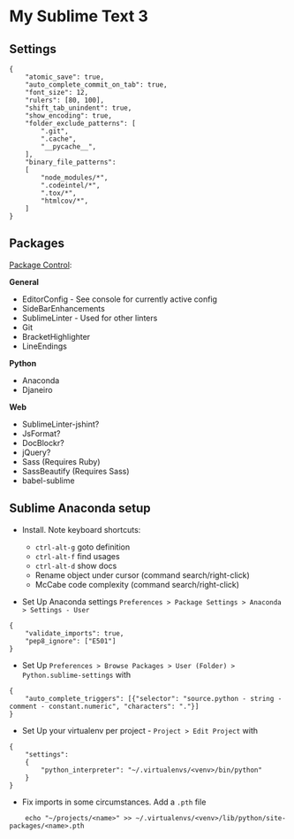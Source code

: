 # My Sublime Text 3

## Settings

```
{
    "atomic_save": true,
    "auto_complete_commit_on_tab": true,
    "font_size": 12,
    "rulers": [80, 100],
    "shift_tab_unindent": true,
    "show_encoding": true,
    "folder_exclude_patterns": [
        ".git",
        ".cache",
        "__pycache__",
    ],
    "binary_file_patterns":
    [
        "node_modules/*",
        ".codeintel/*",
        ".tox/*",
        "htmlcov/*",
    ]
}
```

## Packages

[Package Control](https://packagecontrol.io/installation):

**General**

- EditorConfig - See console for currently active config
- SideBarEnhancements
- SublimeLinter - Used for other linters
- Git
- BracketHighlighter
- LineEndings

**Python**

- Anaconda
- Djaneiro

**Web**

- SublimeLinter-jshint?
- JsFormat?
- DocBlockr?
- jQuery?
- Sass (Requires Ruby)
- SassBeautify (Requires Sass)
- babel-sublime


## Sublime Anaconda setup

- Install. Note keyboard shortcuts:
    - `ctrl-alt-g` goto definition
    - `ctrl-alt-f` find usages
    - `ctrl-alt-d` show docs
    - Rename object under cursor (command search/right-click)
    - McCabe code complexity (command search/right-click)

- Set Up Anaconda settings `Preferences > Package Settings > Anaconda > Settings - User`

```
{
    "validate_imports": true,
    "pep8_ignore": ["E501"]
}
```

- Set Up `Preferences > Browse Packages > User (Folder) > Python.sublime-settings` with

```
{
    "auto_complete_triggers": [{"selector": "source.python - string - comment - constant.numeric", "characters": "."}]
}
```

- Set Up your virtualenv per project - `Project > Edit Project` with

```
{
	"settings":
	{
		"python_interpreter": "~/.virtualenvs/<venv>/bin/python"
	}
}
```

- Fix imports in some circumstances. Add a `.pth` file

```
    echo "~/projects/<name>" >> ~/.virtualenvs/<venv>/lib/python/site-packages/<name>.pth
```
